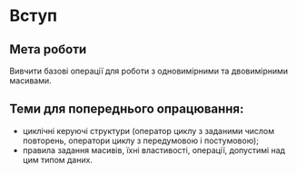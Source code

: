 # Вступ
## Мета роботи

Вивчити базові операції для роботи з одновимірними та двовимірними масивами.

## Теми для попереднього опрацювання:
- циклічні керуючі структури (оператор циклу з заданими числом повторень, оператори циклу з передумовою і постумовою);
- правила задання масивів, їхні властивості, операції, допустимі над цим типом даних.
